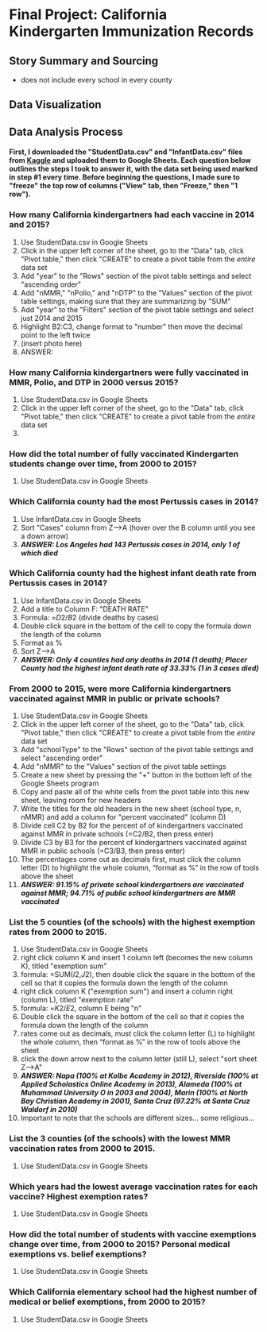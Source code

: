 # Final Project: California Kindergarten Immunization Records

## Story Summary and Sourcing
* does not include every school in every county

## Data Visualization 


## Data Analysis Process

#### First, I downloaded the "StudentData.csv" and "InfantData.csv" files from [Kaggle](https://www.kaggle.com/broach/california-kindergarten-immunization-rates/version/5?select=StudentData.csv) and uploaded them to Google Sheets. Each question below outlines the steps I took to answer it, with the data set being used marked in step #1 every time. Before beginning the questions, I made sure to "freeze" the top row of columns ("View" tab, then "Freeze," then "1 row").

### How many California kindergartners had each vaccine in 2014 and 2015?
1. Use StudentData.csv in Google Sheets
2. Click in the upper left corner of the sheet, go to the "Data" tab, click "Pivot table," then click "CREATE" to create a pivot table from the *entire* data set
3. Add "year" to the "Rows" section of the pivot table settings and select "ascending order"
4. Add "nMMR," "nPolio," and "nDTP" to the "Values" section of the pivot table settings, making sure that they are summarizing by "SUM"
5. Add "year" to the "Filters" section of the pivot table settings and select just 2014 and 2015
6. Highlight B2:C3, change format to "number" then move the decimal point to the left twice
7. (insert photo here)
8. ANSWER:

### How many California kindergartners were fully vaccinated in MMR, Polio, and DTP in 2000 versus 2015?
1. Use StudentData.csv in Google Sheets
2. Click in the upper left corner of the sheet, go to the "Data" tab, click "Pivot table," then click "CREATE" to create a pivot table from the *entire* data set
3. 

### How did the total number of fully vaccinated Kindergarten students change over time, from 2000 to 2015?
1. Use StudentData.csv in Google Sheets

### Which California county had the most Pertussis cases in 2014?
1. Use InfantData.csv in Google Sheets
2. Sort "Cases" column from Z-->A (hover over the B column until you see a down arrow)
3. **_ANSWER: Los Angeles had 143 Pertussis cases in 2014, only 1 of which died_**

### Which California county had the highest infant death rate from Pertussis cases in 2014?
1. Use InfantData.csv in Google Sheets
2. Add a title to Column F: "DEATH RATE"
3. Formula: =$D$2/$B$2 (divide deaths by cases)
4. Double click square in the bottom of the cell to copy the formula down the length of the column
5. Format as %
6. Sort Z-->A
7. **_ANSWER: Only 4 counties had any deaths in 2014 (1 death); Placer County had the highest infant death rate of 33.33% (1 in 3 cases died)_**

### From 2000 to 2015, were more California kindergartners vaccinated against MMR in public or private schools?
1. Use StudentData.csv in Google Sheets
2. Click in the upper left corner of the sheet, go to the "Data" tab, click "Pivot table," then click "CREATE" to create a pivot table from the *entire* data set
3. Add "schoolType" to the "Rows" section of the pivot table settings and select "ascending order"
4. Add "nMMR" to the "Values" section of the pivot table settings
5. Create a new sheet by pressing the "+" button in the bottom left of the Google Sheets program
6. Copy and paste all of the white cells from the pivot table into this new sheet, leaving room for new headers
7. Write the titles for the old headers in the new sheet (school type, n, nMMR) and add a column for "percent vaccinated" (column D)
8. Divide cell C2 by B2 for the percent of of kindergartners vaccinated against MMR in private schools (=C2/B2, then press enter)
9. Divide C3 by B3 for the percent of kindergartners vaccinated against MMR in public schools (=C3/B3, then press enter)
10. The percentages come out as decimals first, must click the column letter (D) to highlight the whole column, “format as %” in the row of tools above the sheet
11. **_ANSWER: 91.15% of private school kindergartners are vaccinated against MMR; 94.71% of public school kindergartners are MMR vaccinated_**

### List the 5 counties (of the schools) with the highest exemption rates from 2000 to 2015.
1. Use StudentData.csv in Google Sheets
2. right click column K and insert 1 column left (becomes the new column K), titled "exemption sum"
3. formula: =SUM($I$2,$J$2), then double click the square in the bottom of the cell so that it copies the formula down the length of the column
4. right click column K ("exemption sum") and insert a column right (column L), titled "exemption rate" 
5. formula: =$K$2/$E$2, column E being "n"
6. Double click the square in the bottom of the cell so that it copies the formula down the length of the column
7. rates come out as decimals, must click the column letter (L) to highlight the whole column, then “format as %” in the row of tools above the sheet
8. click the down arrow next to the column letter (still L), select "sort sheet Z-->A"
9. **_ANSWER: Napa (100% at Kolbe Academy in 2012), Riverside (100% at Applied Scholastics Online Academy in 2013), Alameda (100% at Muhammad University O in 2003 and 2004), Marin (100% at North Bay Christian Academy in 2001), Santa Cruz (97.22% at Santa Cruz Waldorf in 2010)_**
10. Important to note that the schools are different sizes... some religious...

### List the 3 counties (of the schools) with the lowest MMR vaccination rates from 2000 to 2015.
1. Use StudentData.csv in Google Sheets

### Which years had the lowest average vaccination rates for each vaccine? Highest exemption rates?
1. Use StudentData.csv in Google Sheets

### How did the total number of students with vaccine exemptions change over time, from 2000 to 2015? Personal medical exemptions vs. belief exemptions?
1. Use StudentData.csv in Google Sheets

### Which California elementary school had the highest number of medical or belief exemptions, from 2000 to 2015?
1. Use StudentData.csv in Google Sheets
